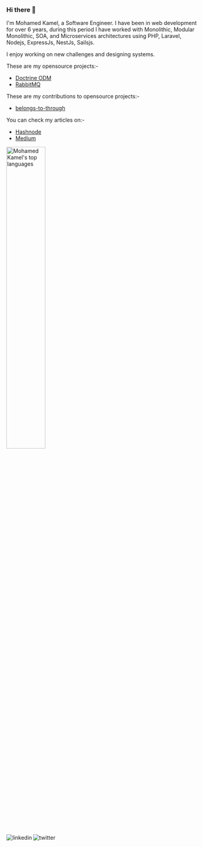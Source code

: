 <!--
![](https://komarev.com/ghpvc/?username=muhammedkamel&color=green)
-->

### Hi there 👋

I'm Mohamed Kamel, a Software Engineer. I have been in web development for over 6 years, during this period I have worked with Monolithic, Modular Monolithic, SOA, and Microservices architectures using PHP, Laravel, Nodejs, ExpressJs, NestJs, Sailsjs.

I enjoy working on new challenges and designing systems.

These are my opensource projects:-
- [Doctrine ODM](https://github.com/muhammedkamel/lumen-doctrine-mongodb-odm)
- [RabbitMQ](https://github.com/muhammedkamel/rabbitmq)

These are my contributions to opensource projects:-
- [belongs-to-through](https://github.com/staudenmeir/belongs-to-through/pull/89)

You can check my articles on:-
- [Hashnode](https://mohamedkamel.hashnode.dev/)
- [Medium](https://medium.com/@muhamed.kamel.elsayed)





<p>
  <img width="45%" src="https://github-readme-stats.vercel.app/api/top-langs/?username=muhammedkamel&layout=compact&exclude_repo=FIX-IT&langs_count=10" alt="Mohamed Kamel's top languages">
</p>


<br>
<p dir="auto">
  <a href="https://www.linkedin.com/in/mohamedkamel93/" rel="nofollow">
      <img align="left" alt="linkedin" src="https://camo.githubusercontent.com/a80d00f23720d0bc9f55481cfcd77ab79e141606829cf16ec43f8cacc7741e46/68747470733a2f2f696d672e736869656c64732e696f2f62616467652f4c696e6b6564496e2d3030373742353f7374796c653d666f722d7468652d6261646765266c6f676f3d6c696e6b6564696e266c6f676f436f6c6f723d7768697465" data-canonical-src="https://img.shields.io/badge/LinkedIn-0077B5?style=for-the-badge&amp;logo=linkedin&amp;logoColor=white" style="max-width: 100%;">
   </a> &nbsp;&nbsp;
  
   <a href="https://twitter.com/mohamedkamel_93" rel="nofollow">
      <img align="left" alt="twitter" src="https://camo.githubusercontent.com/5d03c86f6a75f7cbe80d135d9162fbf6dc46a31253cf30a8e9bb8279b4d574d3/68747470733a2f2f696d672e736869656c64732e696f2f62616467652f547769747465722d3144413146323f7374796c653d666f722d7468652d6261646765266c6f676f3d74776974746572266c6f676f436f6c6f723d7768697465" data-canonical-src="https://img.shields.io/badge/Twitter-1DA1F2?style=for-the-badge&amp;logo=twitter&amp;logoColor=white" style="max-width: 100%;">
   </a>
</p>
